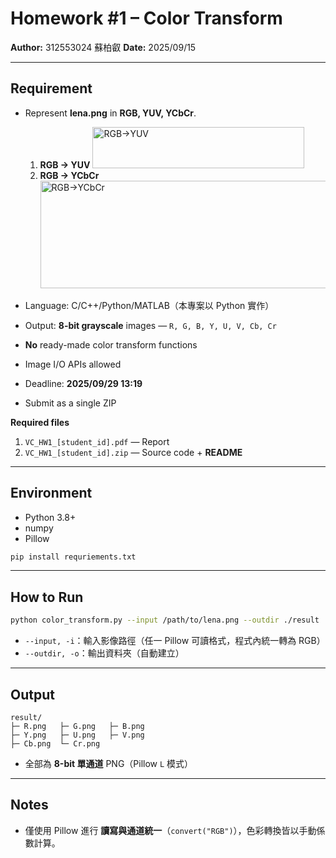 # Homework #1 – Color Transform

**Author:** 312553024 蘇柏叡
**Date:** 2025/09/15

---

## Requirement

* Represent **lena.png** in **RGB, YUV, YCbCr**.

  1. **RGB → YUV**
     <img width="339" height="66" alt="RGB→YUV" src="https://github.com/user-attachments/assets/2a42c9e2-765e-48d4-8d63-6fc33b87cdcd" />
  2. **RGB → YCbCr**
     <img width="842" height="172" alt="RGB→YCbCr" src="https://github.com/user-attachments/assets/80f0f24a-47cb-43e7-8c85-953fb55a9cf8" />

* Language: C/C++/Python/MATLAB（本專案以 Python 實作）

* Output: **8-bit grayscale** images — `R, G, B, Y, U, V, Cb, Cr`

* **No** ready-made color transform functions

* Image I/O APIs allowed

* Deadline: **2025/09/29 13:19**

* Submit as a single ZIP

**Required files**

1. `VC_HW1_[student_id].pdf` — Report
2. `VC_HW1_[student_id].zip` — Source code + **README**

---

## Environment

* Python 3.8+
* numpy
* Pillow

```bash
pip install requriements.txt
```


---

## How to Run

```bash
python color_transform.py --input /path/to/lena.png --outdir ./result
```

* `--input, -i`：輸入影像路徑（任一 Pillow 可讀格式，程式內統一轉為 RGB）
* `--outdir, -o`：輸出資料夾（自動建立）

---

## Output

```
result/
├─ R.png   ├─ G.png   ├─ B.png
├─ Y.png   ├─ U.png   ├─ V.png
├─ Cb.png  └─ Cr.png
```

* 全部為 **8-bit 單通道** PNG（Pillow `L` 模式）

---

## Notes

* 僅使用 Pillow 進行 **讀寫與通道統一**（`convert("RGB")`），色彩轉換皆以手動係數計算。

